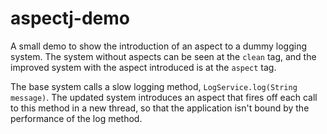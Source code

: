aspectj-demo
============

A small demo to show the introduction of an aspect to a dummy logging system.  The system without aspects can be seen at the `clean` tag, and the improved system with the aspect introduced is at the `aspect` tag.

The base system calls a slow logging method, `LogService.log(String message)`.  The updated system introduces an aspect that fires off each call to this method in a new thread, so that the application isn't bound by the performance of the log method.
